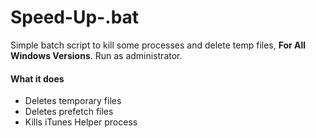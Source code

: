 # Speed-Up-.bat
Simple batch script to kill some processes and delete temp files, **For All Windows Versions**. Run as administrator.

#### What it does
* Deletes temporary files
* Deletes prefetch files
* Kills iTunes Helper process
